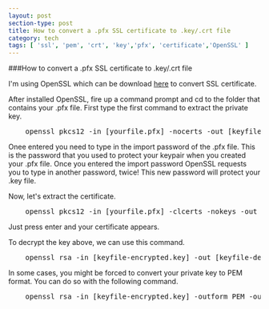 ```yaml
---
layout: post
section-type: post
title: How to convert a .pfx SSL certificate to .key/.crt file
category: tech
tags: [ 'ssl', 'pem', 'crt', 'key','pfx', 'certificate','OpenSSL' ]
---
```

###How to convert a .pfx SSL certificate to .key/.crt file

I'm using OpenSSL which can be download <a href="https://www.openssl.org/source/">here</a> to convert SSL certificate. 

After installed OpenSSL, fire up a command prompt and cd to the folder that contains your .pfx file. First type the first command to extract the private key.
<pre>
	openssl pkcs12 -in [yourfile.pfx] -nocerts -out [keyfile-encrypted.key]
</pre>
Onee entered you need to type in the import password of the .pfx file. This is the password that you used to protect your keypair when you created your .pfx file. Once you entered the import password OpenSSL requests you to type in another password, twice! This new password will protect your .key file.

Now, let's extract the certificate.
<pre>
	openssl pkcs12 -in [yourfile.pfx] -clcerts -nokeys -out [certificate.crt]
</pre>

Just press enter and your certificate appears.

To decrypt the key above, we can use this command.
<pre>
	openssl rsa -in [keyfile-encrypted.key] -out [keyfile-decrypted.key]
</pre>

In some cases, you might be forced to convert your private key to PEM format. You can do so with the following command.
<pre>
	openssl rsa -in [keyfile-encrypted.key] -outform PEM -out [keyfile-encrypted-pem.key]
</pre>